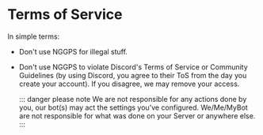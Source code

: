 # Terms of Service

In simple terms:

- Don't use NGGPS for illegal stuff.

- Don't use NGGPS to violate Discord's Terms of Service or Community Guidelines (by using Discord, you agree to their ToS from the day you create your account). If you disagree, we may remove your access.

  ::: danger please note
  We are not responsible for any actions done by you, our bot(s) may act the settings you’ve configured. We/Me/MyBot are not responsible for what was done on your Server or anywhere else.
  :::
